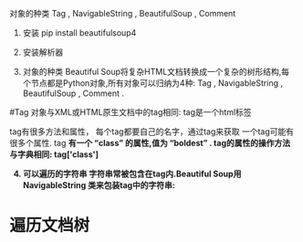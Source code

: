 对象的种类
Tag , 
NavigableString ,
 BeautifulSoup ,
  Comment
1. 安装
 pip install beautifulsoup4

2. 安装解析器

3. 对象的种类
Beautiful Soup将复杂HTML文档转换成一个复杂的树形结构,每个节点都是Python对象,所有对象可以归纳为4种: Tag , NavigableString , BeautifulSoup , Comment .

#Tag 对象与XML或HTML原生文档中的tag相同:
tag是一个html标签

tag有很多方法和属性，
每个tag都要自己的名字，通过tag来获取
一个tag可能有很多个属性. tag <b class="boldest"> 有一个 “class” 的属性,值为 “boldest” . tag的属性的操作方法与字典相同:
tag['class']

4. 可以遍历的字符串
字符串常被包含在tag内.Beautiful Soup用 NavigableString 类来包装tag中的字符串:





# 遍历文档树
    
